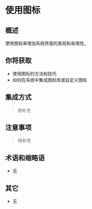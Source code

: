# 使用图标

## 概述

使用图标来增加系统界面的美观和易用性。

## 你将获取

- 使用图标的方法和技巧
- 如何在系统中集成图标库或自定义图标


## 集成方式

> 待补充

## 注意事项

> 待补充

## 术语和缩略语

- 无

## 其它

- 无
